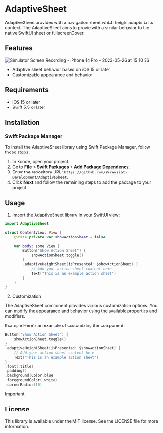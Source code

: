 # AdaptiveSheet

AdaptiveSheet provides with a navigation sheet which height adapts to its content. The AdaptiveSheet aims to provie with a similar behavior to the native SwiftUI sheet or fullscreenCover.


## Features


![Simulator Screen Recording - iPhone 14 Pro - 2023-05-26 at 15 10 56](https://github.com/Bereyziat-Development/AdaptiveSheet/assets/101000022/6b389a8e-b39c-443c-8fe7-4572d4b1a15e)


- Adaptive sheet behavior based on iOS 15 or later
- Customizable appearance and behavior

## Requirements

- iOS 15 or later
- Swift 5.5 or later

## Installation

### Swift Package Manager

To install the AdaptiveSheet library using Swift Package Manager, follow these steps:

1. In Xcode, open your project.
2. Go to **File** > **Swift Packages** > **Add Package Dependency**.
3. Enter the repository URL: `https://github.com/Bereyziat-Development/AdaptiveSheet`.
4. Click **Next** and follow the remaining steps to add the package to your project.

## Usage

1. Import the AdaptiveSheet library in your SwiftUI view:

```swift
import AdaptiveSheet

struct ContentView: View {
    @State private var showActionSheet = false
    
    var body: some View {
        Button("Show Action Sheet") {
            showActionSheet.toggle()
        }
        .adaptiveHeightSheet(isPresented: $showActionSheet) {
            // Add your action sheet content here
            Text("This is an example action sheet")
        }
    }
}
```

2. Customization

The AdaptiveSheet component provides various customization options. You can modify the appearance and behavior using the available properties and modifiers.

Example
Here's an example of customizing the component:

```swift
Button("Show Action Sheet") {
    showActionSheet.toggle()
}
.adaptiveHeightSheet(isPresented: $showActionSheet) {
    // Add your action sheet content here
    Text("This is an example action sheet")
}
.font(.title)
.padding()
.background(Color.blue)
.foregroundColor(.white)
.cornerRadius(10)
```

Important
## License
This library is available under the MIT license. See the LICENSE file for more information.
